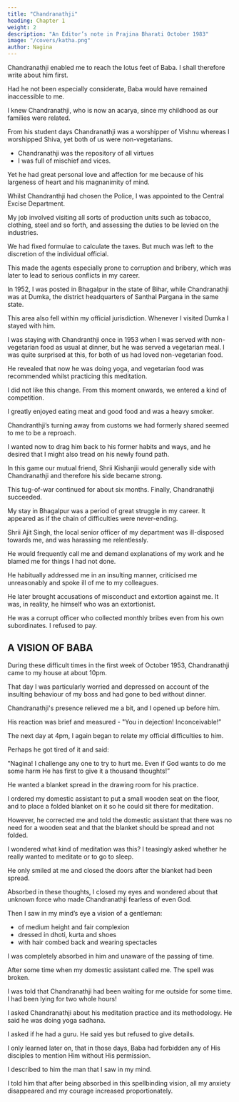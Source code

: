 ```yaml
---
title: "Chandranathji"
heading: Chapter 1
weight: 2
description: "An Editor’s note in Prajina Bharati October 1983"
image: "/covers/katha.png"
author: Nagina
---
```



Chandranathji enabled me to reach the lotus feet of Baba. I shall therefore write about him first.

Had he not been especially considerate, Baba would have remained inaccessible to me. 

<!-- I therefore bow to Shri Chandranathji of the pleasant and loving countenance who
became instrumental in taking me to Baba. -->

I knew Chandranathji, who is now an acarya, since my childhood as our families were related. 

<!-- His ancestors were very religious, wise and famous for their qualities of bravery and wisdom. In addition, they were highly esteemed and of repute in society. 

He inherited all these ancestral qualities, and on account of his sacrifice, perseverance, keenness and sadhana he has added immensely to these noble characteristics. 

Fortunately, right from our adolescence we were together in school and college, and even stayed in the same hostel. After completing his education he chose to pursue a career in the Police. -->

<!-- Chandranathji, from the very beginning of his career was a sober, peaceful and pleasant person having deep faith in good conduct and character. 

Faith in God and religion was to him the most valued asset of his life.  -->

From his student days Chandranathji was a worshipper of Vishnu whereas I worshipped Shiva, yet both of us were non-vegetarians.
- Chandranathji was the repository of all virtues
- I was full of mischief and vices.

Yet he had great personal love and affection for me because of his largeness of heart and his magnanimity of mind.

Whilst Chandranthji had chosen the Police, I was appointed to the Central Excise Department.

My job involved visiting all sorts of production units such as tobacco, clothing, steel and so forth, and assessing the duties to be levied on the industries. 

We had fixed formulae to calculate the taxes. But much was left to the discretion of the individual official. 

This made the agents especially prone to corruption and bribery, which was later to lead to serious conflicts in my career.

In 1952, I was posted in Bhagalpur in the state of Bihar, while Chandranathji was at Dumka, the district headquarters of Santhal Pargana in the same state.

This area also fell within my official jurisdiction. Whenever I visited Dumka I stayed with him.

I was staying with Chandranthji once in 1953 when I was served with non-vegetarian food as usual at dinner, but he was served a vegetarian meal.  I was quite surprised at this, for both of us had loved non-vegetarian food. 

He revealed that now he was doing yoga, and vegetarian food was recommended whilst practicing this meditation.

I did not like this change. From this moment onwards, we entered a kind of competition. 

I greatly enjoyed eating meat and good food and was a heavy smoker.

Chandranthji’s turning away from customs we had formerly shared seemed to me to be a reproach.

I wanted now to drag him back to his former habits and ways, and he desired that I might also tread on his newly found path. 

In this game our mutual friend, Shrii Kishanjii would generally side with Chandranathji and therefore his side became strong. 

This tug-of-war continued for about six months. Finally, Chandranathji succeeded.

<!-- But I was delighted by my defeat. I wonder how much joy Chandranathji derived from his victory! -->

My stay in Bhagalpur was a period of great struggle in my career. It appeared as if the chain of difficulties were never-ending. 

Shrii Ajit Singh, the local senior officer of my department was ill-disposed towards me, and was harassing me relentlessly.

He would frequently call me and demand explanations of my work and he blamed me for things I had not done. 

He habitually addressed me in an insulting manner, criticised me unreasonably and spoke ill of me to my colleagues. 

He later brought accusations of misconduct and extortion against me. It was, in reality, he himself who was an extortionist. 

He was a corrupt officer who collected monthly bribes even from his own subordinates. I refused to pay.


## A VISION OF BABA

During these difficult times in the first week of October 1953, Chandranathji came to my house at about 10pm.

That day I was particularly worried and depressed on account of the insulting behaviour of my boss and had gone to bed without dinner.

Chandranathji's presence relieved me a bit, and I opened up before him.

His reaction was brief and measured - "You in dejection! Inconceivable!” 

<!-- He was familiar with my nature as we had lived together since our childhood, but I had also truly depicted my state of mind. Anyhow, on my insistence we had our meal together.  -->

<!-- After the night’s rest and breakfast in the morning we went to attend our respective offices. 

When we met in the afternoon at about four,  -->

The next day at 4pm, I again began to relate my official difficulties to him.

 <!-- had heard enough of the recital of my difficulties and to put and end to it, when he rose to attend to his evening calls -->

Perhaps he got tired of it and said:

"Nagina! I challenge any one to try to hurt me. Even if God wants to do me some harm He has first to give it a thousand thoughts!”

<!-- I was totally surprised to hear these words from him. I began to ponder what type of miraculous power he had acquired that he dared to challenge even the Almighty!

While I was cogitating on these matters he returned and began to prepare for his evening meditation.  -->

He wanted a blanket spread in the drawing room for his practice.

I ordered my domestic assistant to put a small wooden seat on the floor, and to place a folded blanket on it so he could sit there for meditation. 

However, he corrected me and told the domestic assistant that there was no need for a wooden seat and that the blanket should be spread and not folded. 

I wondered what kind of meditation was this? I teasingly asked whether he really wanted to meditate or to go to sleep.

He only smiled at me and closed the doors after the blanket had been spread.

<!-- By now it was nearly sunset. I was still wondering what strength Chandranthji had acquired that he did not hesitate to challenge even God!  -->

Absorbed in these thoughts, I closed my eyes and wondered about that unknown force who made Chandranathji fearless of even God.

<!--  I went to my bed and reclined against the pillow. I began to think over and over about this. 

Whilst thinking about this,  -->


Then I saw in my mind’s eye a vision of a gentleman:
- of medium height and fair complexion
- dressed in dhoti, kurta and shoes
- with hair combed back and wearing spectacles

<!-- Attracted, I continued to look at his divine, pleasant and effulgent face. Although I had never seen this person before,  -->

I was completely absorbed in him and unaware of the passing of time. 

<!-- Certainly I was neither asleep nor dreaming. -->

After some time when my domestic assistant called me. The spell was broken. 

I was told that Chandranathji had been waiting for me outside for some time. I had been lying for two whole hours!

 <!-- On coming out to him I realised that it was nearly eight in the evening. -->

<!-- I wondered what I had been doing lying down for nearly 

 I could only recollect the entrancing look of that unknown person. My salutations to He who is always so loving towards His devotees! -->

I asked Chandranathji about his meditation practice and its methodology. He said he was doing yoga sadhana.

I asked if he had a guru. He said yes but refused to give details. 

I only learned later on, that in those days, Baba had forbidden any of His disciples to mention Him without His permission.

I described to him the man that I saw in my mind. 

 <!-- felt a little hurt by Candranathji’s reticence, but replied that I would describe someone and that he should tell me if he recognised the description. Then I related a truthful description of the gentleman whose image had come into my mind.  -->


<!-- After listening to me he exclaimed, "When you know Him so closely and intimately- why are you bothering me so much for the last six months!”

Then I told him all that happened to me while he was doing his meditation.  -->

I told him that after being absorbed in this spellbinding vision, all my anxiety disappeared and my courage increased proportionately.

<!-- My departmental head was to inspect my office the next day and I added, “I will not yield even if my office becomes a battlefield."

On hearing this, Chandranathji had a reply that touched my heart. Although at that time he was neither a tattvika nor an acarya, yet his reply was full of such wisdom that would come from a spiritually advanced person. 

He said, "If a mere thought of that great man can bring such change in you, then certainly when you get His blessings and are under His protective care you will be able to challenge even God."
This statement of his worked like magic on me. My fear evaporated and and I felt strong enough to face a hundred hostile bosses. -->
